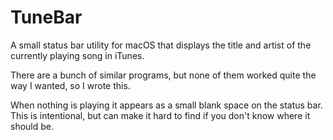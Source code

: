 TuneBar
=======

A small status bar utility for macOS that displays the title
and artist of the currently playing song in iTunes.

There are a bunch of similar programs, but none of them
worked quite the way I wanted, so I wrote this.

When nothing is playing it appears as a small blank space on
the status bar. This is intentional, but can make it hard to
find if you don't know where it should be.
